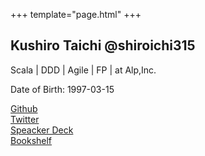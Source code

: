 +++
template="page.html"
+++

## Kushiro Taichi @shiroichi315

Scala | DDD | Agile | FP | at Alp,Inc.

Date of Birth: 1997-03-15

<div>
   <a href="https://github.com/shiroichi315" rel="noopener" target="_blank">
   <i class="fab fa-github"></i> Github
   </a>
</div>
<div>
   <a href="https://twitter.com/shiroichi315" rel="noopener" target="_blank">
   <i class="fab fa-twitter"></i> Twitter
   </a>
</div>
<div>
   <a href="https://speakerdeck.com/shiroichi315" rel="noopener" target="_blank">
     <i class="fa-brands fa-speaker-deck"></i> Speacker Deck
   </a>
</div>
<div>
   <a href="https://www.notion.so/shiroichi315/43264b501a54481bb194311b46a74472?v=021de6fc6a4e4e39b0afca0fd38bdca7" rel="noopener" target="_blank">
   <i class="fas fa-book"></i> Bookshelf
   </a>
</div>